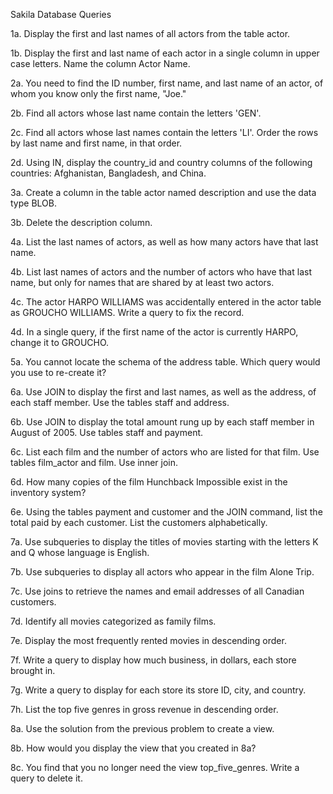 Sakila Database Queries



1a. Display the first and last names of all actors from the table actor.

1b. Display the first and last name of each actor in a single column in upper case letters. Name the column Actor Name.

2a. You need to find the ID number, first name, and last name of an actor, of whom you know only the first name, "Joe."

2b. Find all actors whose last name contain the letters 'GEN'.

2c. Find all actors whose last names contain the letters 'LI'. Order the rows by last name and first name, in that order.

2d. Using IN, display the country_id and country columns of the following countries: Afghanistan, Bangladesh, and China.

3a. Create a column in the table actor named description and use the data type BLOB.

3b. Delete the description column.

4a. List the last names of actors, as well as how many actors have that last name.

4b. List last names of actors and the number of actors who have that last name, but only for names that are shared by at least two actors.

4c. The actor HARPO WILLIAMS was accidentally entered in the actor table as GROUCHO WILLIAMS. Write a query to fix the record.

4d. In a single query, if the first name of the actor is currently HARPO, change it to GROUCHO.

5a. You cannot locate the schema of the address table. Which query would you use to re-create it?

6a. Use JOIN to display the first and last names, as well as the address, of each staff member. Use the tables staff and address.

6b. Use JOIN to display the total amount rung up by each staff member in August of 2005. Use tables staff and payment.

6c. List each film and the number of actors who are listed for that film. Use tables film_actor and film. Use inner join.

6d. How many copies of the film Hunchback Impossible exist in the inventory system?

6e. Using the tables payment and customer and the JOIN command, list the total paid by each customer. List the customers alphabetically.

7a. Use subqueries to display the titles of movies starting with the letters K and Q whose language is English.

7b. Use subqueries to display all actors who appear in the film Alone Trip.

7c. Use joins to retrieve the names and email addresses of all Canadian customers.

7d. Identify all movies categorized as family films.

7e. Display the most frequently rented movies in descending order.

7f. Write a query to display how much business, in dollars, each store brought in.

7g. Write a query to display for each store its store ID, city, and country.

7h. List the top five genres in gross revenue in descending order.

8a. Use the solution from the previous problem to create a view.

8b. How would you display the view that you created in 8a?

8c. You find that you no longer need the view top_five_genres. Write a query to delete it.
